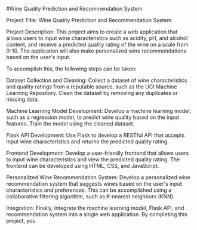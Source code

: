 

#Wine Quality Prediction and Recommendation System

Project Title: Wine Quality Prediction and Recommendation System

Project Description:
This project aims to create a web application that allows users to input wine characteristics such as acidity, pH, and alcohol content, and receive a predicted quality rating of the wine on a scale from 0-10. The application will also make personalized wine recommendations based on the user's input.

To accomplish this, the following steps can be taken:

Dataset Collection and Cleaning: Collect a dataset of wine characteristics and quality ratings from a reputable source, such as the UCI Machine Learning Repository. Clean the dataset by removing any duplicates or missing data.

Machine Learning Model Development: Develop a machine learning model, such as a regression model, to predict wine quality based on the input features. Train the model using the cleaned dataset.

Flask API Development: Use Flask to develop a RESTful API that accepts input wine characteristics and returns the predicted quality rating.

Frontend Development: Develop a user-friendly frontend that allows users to input wine characteristics and view the predicted quality rating. The frontend can be developed using HTML, CSS, and JavaScript.

Personalized Wine Recommendation System: Develop a personalized wine recommendation system that suggests wines based on the user's input characteristics and preferences. This can be accomplished using a collaborative filtering algorithm, such as K-nearest neighbors (KNN).

Integration: Finally, integrate the machine learning model, Flask API, and recommendation system into a single web application.
By completing this project, you
